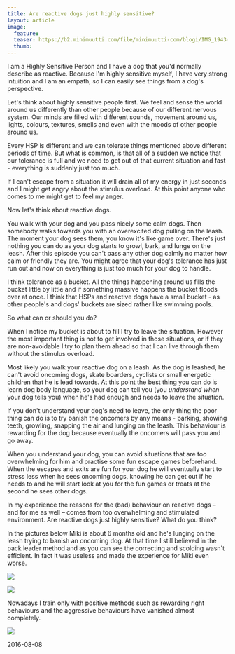 ```yaml
---
title: Are reactive dogs just highly sensitive?
layout: article
image:
  feature:
  teaser: https://b2.minimuutti.com/file/minimuutti-com/blogi/IMG_1943-245px.jpg
  thumb:
---
```


I am a Highly Sensitive Person and I have a dog that you'd normally describe as reactive. Because I'm highly sensitive myself, I have very strong intuition and I am an empath, so I can easily see things from a dog's perspective.

Let's think about highly sensitive people first. We feel and sense the world around us differently than other people because of our different nervous system. Our minds are filled with different sounds, movement around us, lights, colours, textures, smells and even with the moods of other people around us.

Every HSP is different and we can tolerate things mentioned above different periods of time. But what is common, is that all of a sudden we notice that our tolerance is full and we need to get out of that current situation and fast - everything is suddenly just too much.

If I can't escape from a situation it will drain all of my energy in just seconds and I might get angry about the stimulus overload. At this point anyone who comes to me might get to feel my anger.

Now let's think about reactive dogs.

You walk with your dog and you pass nicely some calm dogs. Then somebody walks towards you with an overexcited dog pulling on the leash. The moment your dog sees them, you know it's like game over. There's just nothing you can do as your dog starts to growl, bark, and lunge on the leash. After this episode you can't pass any other dog calmly no matter how calm or friendly they are. You might agree that your dog's tolerance has just run out and now on everything is just too much for your dog to handle.

I think tolerance as a bucket. All the things happening around us fills the bucket little by little and if something massive happens the bucket floods over at once. I think that HSPs and reactive dogs have a small bucket - as other people's and dogs' buckets are sized rather like swimming pools.

So what can or should you do?

When I notice my bucket is about to fill I try to leave the situation. However the most important thing is not to get involved in those situations, or if they are non-avoidable I try to plan them ahead so that I can live through them without the stimulus overload.

Most likely you walk your reactive dog on a leash. As the dog is leashed, he can't avoid oncoming dogs, skate boarders, cyclists or small energetic children that he is lead towards. At this point the best thing you can do is learn dog body language, so your dog can tell you (you *understand when* your dog tells you) when he's had enough and needs to leave the situation.

If you don't understand your dog's need to leave, the only thing the poor thing can do is to try banish the oncomers by any means - barking, showing teeth, growling, snapping the air and lunging on the leash.
This behaviour is rewarding for the dog because eventually the oncomers will pass you and go away.

When you understand your dog, you can avoid situations that are too overwhelming for him and practise some fun escape games beforehand. When the escapes and exits are fun for your dog he will eventually start to stress less when he sees oncoming dogs, knowing he can get out if he needs to and he will start look at you for the fun games or treats at the second he sees other dogs.

In my experience the reasons for the (bad) behaviour on reactive dogs – and for me as well – comes from too overwhelming and stimulated environment. Are reactive dogs just highly sensitive? What do you think?

In the pictures below Miki is about 6 months old and he's lunging on the leash trying to banish an oncoming dog. At that time I still believed in the pack leader method and as you can see the correcting and scolding wasn't efficient. In fact it was useless and made the experience for Miki even worse.

[![](https://b2.minimuutti.com/file/minimuutti-com/blogi/IMG_1932-800px.jpg)](https://dl.dropboxusercontent.com/sh/ea1wtnz7z734o12/AADVajsX37Dc0eRi9bzdjz5ka/blogi/IMG_1932.jpg)

[![](https://b2.minimuutti.com/file/minimuutti-com/blogi/IMG_1943-800px.jpg)](https://dl.dropboxusercontent.com/sh/ea1wtnz7z734o12/AABRJQcDiObw8D_z8sdj9oQCa/blogi/IMG_1943.jpg)

Nowadays I train only with positive methods such as rewarding right behaviours and the aggressive behaviours have vanished almost completely.

[![](https://b2.minimuutti.com/file/minimuutti-com/blogi/DSC25924-800px.jpg)](https://dl.dropboxusercontent.com/sh/ea1wtnz7z734o12/AACmltZ2mQa8PUPQEvNk1p5Va/blogi/DSC25924.jpg)

2016-08-08
